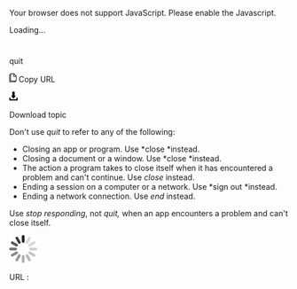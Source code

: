 Your browser does not support JavaScript. Please enable the Javascript.

Loading...

# 

quit

![Copy URL](quit_files/Copy.png)
Copy URL

![Download](quit_files/Download.png)

Download topic

Don't use *quit* to refer to any of the following: 

  - Closing an app or program. Use *close *instead. 
  - Closing a document or a window. Use *close *instead. 
  - The action a program takes to close itself when it has encountered a problem and can't continue. Use *close* instead. 
  - Ending a session on a computer or a network. Use *sign out *instead. 
  - Ending a network connection. Use *end* instead. 

Use *stop responding*, not *quit,* when an app encounters a problem and can't close itself.

![In progress](quit_files/activity-large.gif)

URL :
